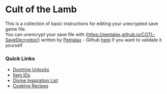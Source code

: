 # Cult of the Lamb

This is a collection of basic instructions for editing your unecrypted save game file.  
You can unencrypt your save file with (https://pentalex.github.io/COTL-SaveDecryptor/) written by [Pentalax](https://pentalex.github.io/) - Github [here](https://github.com/Pentalex/COTL-SaveDecryptor) if you want to validate it yourself

### Quick Links
- [Doctrine Unlocks](https://github.com/Wheels35/CultoftheLamb/blob/main/doctrine_numbers.md)
- [Item IDs](https://github.com/Wheels35/CultoftheLamb/blob/main/item_list.md)
- [Divine Inspiration List](https://github.com/Wheels35/CultoftheLamb/blob/main/DivineInspirationTree.md)
- [Cooking Recipes](https://github.com/Wheels35/CultoftheLamb/blob/main/cooking_recipes.md)
